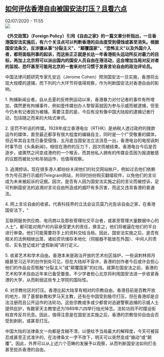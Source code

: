 <!--1593687323000-->
[如何评估香港自由被国安法打压？且看六点](http://www.rfi.fr//cn/%E4%B8%AD%E5%9B%BD/20200702-%E5%A6%82%E4%BD%95%E8%AF%84%E4%BC%B0%E9%A6%99%E6%B8%AF%E8%87%AA%E7%94%B1%E8%A2%AB%E5%9B%BD%E5%AE%89%E6%B3%95%E6%89%93%E5%8E%8B-%E4%B8%94%E7%9C%8B%E5%85%AD%E7%82%B9)
------

<div>02/07/2020 - 11:55</div><img src="https://s.rfi.fr/media/display/b91f7d34-bbd2-11ea-8bb0-005056bf87d6/w:310/p:16x9/2020-07-01T161211Z_1641382234_RC2GKH9NZ2SZ_RTRMADP_3_HONGKONG-PROTESTS-ANNIVERSARY.JPG"><p><strong>《外交政策》（Foreign Policy）引用《自由之家》的一篇文章分析指出，一旦香港国安法实施后，有六个关注点可以判断香港的自由度受到侵蚀或甚至消失。根据国安法条文，反涉嫌从事“分裂主义”、“颠覆国家”、“恐怖主义”以及外国介入者，都将面临刑事的起诉，而这些正正就是长达一年香港街头运动所反对最力的目标，再加上北京将可以派出国内的国安人员自由在港活动，这会增加当局对反对者的监视、恐吓甚至可能用北京的一套来对付习惯于发表言论自由的政治评论员。</strong></p><div class="t-content__body u-clearfix"><div class="m-interstitial"></div><p>中国法律问题研究专家孔安远（Jerome Cohen）预测国安法一旦实施，香港将出现大规模的逮捕，而下列的六大环节将值得观察，作为判断国安法对香港自由的影响。</p><p>1. 拘捕新闻业者。自从去夏的反修例运动以来，香港暴力对付记者的事件有所增加，偶然更有拘捕事件，例如壹传媒创办人黎智英就因为参与示威而被逮捕，但至今仍未有记者因为被捕。需要注意的是，今后有没有像中国大陆般的逮捕记者行动，包括随之而来的大陆式审讯。</p><p>2. 惩罚不听话的传媒。1928年成立香港电台（RTHK）是纳税人透过政府的拨款运作的媒体，直至最近都享有很大程度的编辑自主，同时是一个广受敬重的媒体，但近年其自主性已备受侵蚀，五月底当国安法立法消息一出，香港电台的电视讽刺时事节目《头条新闻》，相信在港府的压力下，因次而被结束。香港电台今后是否逐步，或骤然之间变成港府的一个喉舌，而其他私人拥有的传媒会否因为报道敏感的议题而被处分和吊销运作，也值得观察。</p><p>3. 追溯控诉。现在很多港人都纷纷关闭他们的社交网站帐户，例如过去他们依赖作为号召游行示威的Telegram网站，并同时纷纷购买翻墙软件，以免他们的言论成为未来被起诉的证据。因次，是否有人因为国安法实施之前的言论而被控诉，足可判断国安法的追溯对言论自由所造成的威吓有多厉害，而这又违背香港的普通法。</p><p>4. 网上言论自由的收紧。代表科技界的立法会议员莫乃光告诉自由之家，在香港国安法下，“</p><p>互联网服务供应商、电讯商以及那些管理社交平台者，或甚至管理大量数据中心的人士”，都可能对用户的内容承受更大的责任，换言之，他们将被逼在他们的平台进行审查。他们可能需要将手上的资料交给当局。因此，国安法实施之后，是否有相关的法例相继出笼，诸如资讯储存本地化（伺服器不能放在外国）、中间人的责任、实名登记或对“虚假新闻”进行定义。</p><p>5. 收紧艺术和学术自由。香港本来是政治开放的艺术社区熔炉，一些讽刺林郑月娥甚至习近平的创作到处可见，但在大陆却不容许，香港的创作者今后或许会担心他们的作品会否牴触“分裂主义”或“颠覆国家”的红线。就算在国安法之前，香港的艺术和学术自由近年来已备受蚕食。不少学者担心北京将利用国安法进一步收紧香港的大学，从而削弱这些专上学院的国际性。</p><p>6. 对宗教社区的打压。香港比起大陆享有相对的宗教自由。香港目前是百教开放的地方，除了基督新教和罗马天主教，还有在中国受到极尽打压，但在香港却是合法注册而且公开运作的法轮功。这些宗教或多或少都曾对逃避警察追捕的示威人士提供庇护，有数家天主教堂还为1989年六四举行烛光悼念。法轮功则不时摆设街档宣传反共讯息。因此，值得注意是在国安法实施之后，香港的宗教信仰自由会否受到剥削，或甚至打压。</p><p>中国大陆的法律条文一向都是含糊不清，以便给予当局最大的解释度，今天可被容忍或甚至正式准许的，在法律条文一字不改下，明天可以突然变成“煽动”或“颠覆”。因此，外界可以从上述六个范畴的发展予以观察，从而判断国安法如何打击甚至扼杀香港的自由。</p><div class="o-self-promo o-self-promo--nl o-self-promo--hidden" data-selfpromo-newsletter></div><div class="o-self-promo o-self-promo--app o-self-promo--hidden" data-selfpromo-app></div></div>
